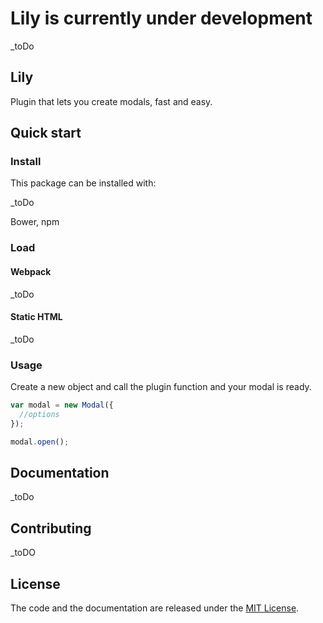 # Lily is currently under development

_toDo

## Lily

Plugin that lets you create modals, fast and easy.

## Quick start

### Install

This package can be installed with:

_toDo

Bower, npm


### Load

#### Webpack

_toDo

#### Static HTML

_toDo

### Usage

Create a new object and call the plugin function and your modal is ready.

```javascript
var modal = new Modal({
  //options
});

modal.open();
```

## Documentation

_toDo

## Contributing
_toDO

## License

The code and the documentation are released under the [MIT License](LICENSE).